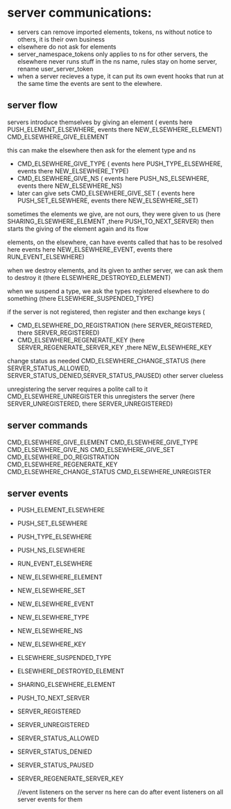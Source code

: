 # server communications:

* servers can remove imported elements, tokens, ns without notice to others, it is their own business
* elsewhere do not ask for elements
* server_namespace_tokens only applies to ns for other servers,  the elsewhere never runs stuff in the ns name, rules stay on home server, rename user_server_token
* when a server recieves a type, it can put its own event hooks that run at the same time the events are sent to the elewhere.



 ## server flow
  servers introduce themselves by giving an element ( events here PUSH_ELEMENT_ELSEWHERE, events there NEW_ELSEWHERE_ELEMENT)
   CMD_ELSEWHERE_GIVE_ELEMENT

  this can make the elsewhere then ask for the element type and ns

  * CMD_ELSEWHERE_GIVE_TYPE ( events here PUSH_TYPE_ELSEWHERE, events there NEW_ELSEWHERE_TYPE)
  * CMD_ELSEWHERE_GIVE_NS ( events here PUSH_NS_ELSEWHERE, events there NEW_ELSEWHERE_NS)
  * later can give sets
  CMD_ELSEWHERE_GIVE_SET ( events here PUSH_SET_ELSEWHERE, events there NEW_ELSEWHERE_SET)


 sometimes the elements we give, are not ours, they were given to us
   (here SHARING_ELSEWHERE_ELEMENT ,there PUSH_TO_NEXT_SERVER) then starts the giving of the element again and its flow

 elements, on the elsewhere, can have events called that has to be resolved here
   events here NEW_ELSEWHERE_EVENT, events there RUN_EVENT_ELSEWHERE)

 when we destroy elements, and its given to anther server, we can ask them to destroy it
 (there  ELSEWHERE_DESTROYED_ELEMENT)

 when we suspend a type, we ask the types registered elsewhere to do something
 (there ELSEWHERE_SUSPENDED_TYPE)


  if the server is not registered, then register and then exchange keys (
  * CMD_ELSEWHERE_DO_REGISTRATION (here SERVER_REGISTERED, there SERVER_REGISTERED)
  * CMD_ELSEWHERE_REGENERATE_KEY (here SERVER_REGENERATE_SERVER_KEY ,there NEW_ELSEWHERE_KEY


change status as needed
 CMD_ELSEWHERE_CHANGE_STATUS (here SERVER_STATUS_ALLOWED, SERVER_STATUS_DENIED,SERVER_STATUS_PAUSED) other server clueless

 unregistering the server requires a polite call to it
 CMD_ELSEWHERE_UNREGISTER
 this unregisters the server (here SERVER_UNREGISTERED, there SERVER_UNREGISTERED)


 ## server commands
  CMD_ELSEWHERE_GIVE_ELEMENT
  CMD_ELSEWHERE_GIVE_TYPE
  CMD_ELSEWHERE_GIVE_NS
  CMD_ELSEWHERE_GIVE_SET
  CMD_ELSEWHERE_DO_REGISTRATION
  CMD_ELSEWHERE_REGENERATE_KEY
  CMD_ELSEWHERE_CHANGE_STATUS
  CMD_ELSEWHERE_UNREGISTER


## server events

* PUSH_ELEMENT_ELSEWHERE 
* PUSH_SET_ELSEWHERE 
* PUSH_TYPE_ELSEWHERE 
* PUSH_NS_ELSEWHERE 
* RUN_EVENT_ELSEWHERE 

* NEW_ELSEWHERE_ELEMENT 
* NEW_ELSEWHERE_SET 
* NEW_ELSEWHERE_EVENT
* NEW_ELSEWHERE_TYPE
* NEW_ELSEWHERE_NS
* NEW_ELSEWHERE_KEY 


* ELSEWHERE_SUSPENDED_TYPE 
* ELSEWHERE_DESTROYED_ELEMENT 
* SHARING_ELSEWHERE_ELEMENT 
* PUSH_TO_NEXT_SERVER 


* SERVER_REGISTERED 
* SERVER_UNREGISTERED 
* SERVER_STATUS_ALLOWED 
* SERVER_STATUS_DENIED 
* SERVER_STATUS_PAUSED 
* SERVER_REGENERATE_SERVER_KEY 
  

    //event listeners on the server ns here can do after event listeners on all server events for them
